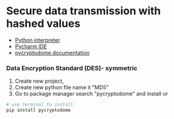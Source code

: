 # Secure data transmission with hashed values

- [Python interpreter](https://python.org)
- [Pycharm IDE](https://www.jetbrains.com/pycharm/)
- [pycryptodome documentation](https://www.pycryptodome.org/)

### Data Encryption Standard (DES)- symmetric

1. Create new project,
1. Create new python file name it "MD5"
1. Go to package manager search "pycryptodome" and install
   or

```sh
# use terminal to install
pip install pycryptodome
```
